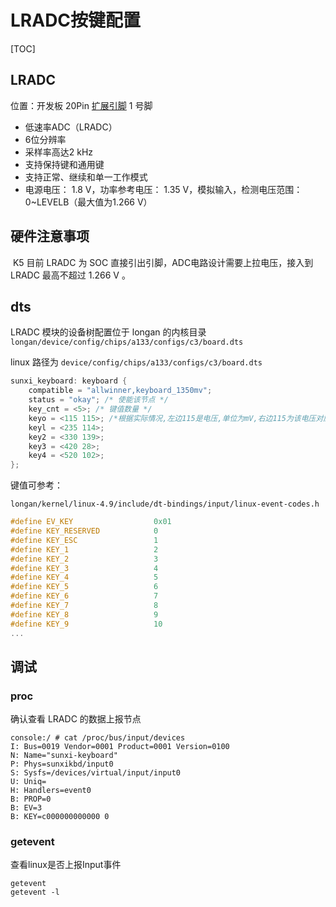 # LRADC按键配置

[TOC]

## LRADC

位置：开发板 20Pin [扩展引脚](扩展引脚) 1 号脚

* 低速率ADC（LRADC）
* 6位分辨率
* 采样率高达2 kHz
* 支持保持键和通用键
* 支持正常、继续和单一工作模式
* 电源电压： 1.8 V，功率参考电压： 1.35 V，模拟输入，检测电压范围：0~LEVELB（最大值为1.266 V）



## 硬件注意事项

​		K5 目前 LRADC 为 SOC 直接引出引脚，ADC电路设计需要上拉电压，接入到 LRADC 最高不超过 1.266 V 。



## dts

LRADC 模块的设备树配置位于 longan 的内核目录 `longan/device/config/chips/a133/configs/c3/board.dts`

linux 路径为 `device/config/chips/a133/configs/c3/board.dts`

```c
sunxi_keyboard: keyboard {
    compatible = "allwinner,keyboard_1350mv";
	status = "okay"; /* 使能该节点 */
	key_cnt = <5>; /* 键值数量 */
	keyo = <115 115>; /*根据实际情况,左边115是电压,单位为mV,右边115为该电压对应的键值*/
	keyl = <235 114>;
	key2 = <330 139>;
	key3 = <420 28>;
	key4 = <520 102>;
};
```



键值可参考：

`longan/kernel/linux-4.9/include/dt-bindings/input/linux-event-codes.h`

```c
#define EV_KEY                  0x01
#define KEY_RESERVED            0
#define KEY_ESC                 1
#define KEY_1                   2
#define KEY_2                   3
#define KEY_3                   4
#define KEY_4                   5
#define KEY_5                   6
#define KEY_6                   7
#define KEY_7                   8
#define KEY_8                   9
#define KEY_9                   10
...
```



## 调试

### proc

确认查看 LRADC 的数据上报节点

```
console:/ # cat /proc/bus/input/devices
I: Bus=0019 Vendor=0001 Product=0001 Version=0100
N: Name="sunxi-keyboard"
P: Phys=sunxikbd/input0
S: Sysfs=/devices/virtual/input/input0
U: Uniq=
H: Handlers=event0
B: PROP=0
B: EV=3
B: KEY=c000000000000 0
```



### getevent

查看linux是否上报Input事件

```
getevent
getevent -l
```



